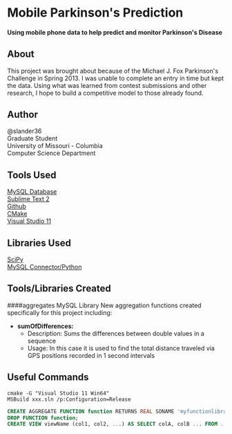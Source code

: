 # Mobile Parkinson's Prediction
#### Using mobile phone data to help predict and monitor Parkinson's Disease

## About
This project was brought about because of the Michael J. Fox Parkinson's Challenge in Spring 2013. I was unable to complete an entry in time but kept the data. Using what was learned from contest submissions and other research, I hope to build a competitive model to those already found.

## Author
@slander36  
Graduate Student  
University of Missouri - Columbia  
Computer Science Department

## Tools Used
[MySQL Database][3]  
[Sublime Text 2][4]  
[Github][5]  
[CMake][6]  
[Visual Studio 11][7]  

## Libraries Used
[SciPy][1]  
[MySQL Connector/Python][2]  

## Tools/Libraries Created
####aggregates MySQL Library
New aggregation functions created specifically for this project including:
+ **sumOfDifferences:**
	+ Description: Sums the differences between double values in a sequence
	+ Usage: In this case it is used to find the total distance traveled via GPS positions recorded in 1 second intervals

## Useful Commands
```batchfile
cmake -G "Visual Studio 11 Win64"  
MSBuild xxx.sln /p:Configuration=Release  
```  
```sql
CREATE AGGREGATE FUNCTION function RETURNS REAL SONAME 'myfunctionlibrary.dll';  
DROP FUNCTION function;  
CREATE VIEW viewName (col1, col2, ...) AS SELECT colA, colB ... FROM ... ;
```

[1]: http://www.scipy.org/
[2]: http://dev.mysql.com/doc/refman/5.7/en/connector-python.html
[3]: http://www.mysql.com/
[4]: http://www.sublimetext.com/2
[5]: https://www.github.com
[6]: http://www.cmake.org/
[7]: http://www.microsoft.com/visualstudio/eng
